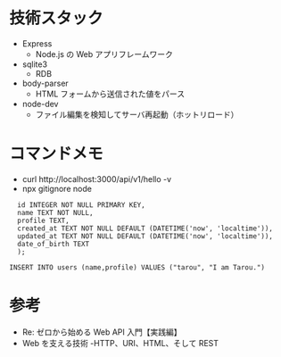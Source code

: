 # 技術スタック

- Express
  - Node.js の Web アプリフレームワーク
- sqlite3
  - RDB
- body-parser
  - HTML フォームから送信された値をパース
- node-dev
  - ファイル編集を検知してサーバ再起動（ホットリロード）

# コマンドメモ

- curl http://localhost:3000/api/v1/hello -v
- npx gitignore node

```CREATE TABLE users (
  id INTEGER NOT NULL PRIMARY KEY,
  name TEXT NOT NULL,
  profile TEXT,
  created_at TEXT NOT NULL DEFAULT (DATETIME('now', 'localtime')),
  updated_at TEXT NOT NULL DEFAULT (DATETIME('now', 'localtime')),
  date_of_birth TEXT
  );
```

```
INSERT INTO users (name,profile) VALUES ("tarou", "I am Tarou.")
```

# 参考

- Re: ゼロから始める Web API 入門【実践編】
- Web を支える技術 -HTTP、URI、HTML、そして REST

```

```
